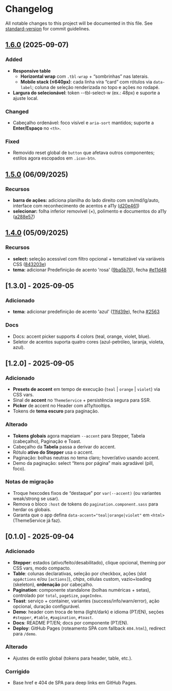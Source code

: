 # Changelog

All notable changes to this project will be documented in this file. See [standard-version](https://github.com/conventional-changelog/standard-version) for commit guidelines.

## [1.6.0](https://github.com/AysllaGomes/angular-components/compare/v1.5.0...v1.6.0) (2025-09-07)
### Added
- **Responsive table** 
  - **Horizontal wrap** com `.tbl-wrap` + “sombrinhas” nas laterais. 
  - **Mobile stack (≤640px)**: cada linha vira “card” com rótulos via `data-label`; coluna de seleção renderizada no topo e ações no rodapé. 
- **Largura do selecionável**: token --tbl-select-w (ex.: 48px) e suporte a ajuste local.

### Changed
- Cabeçalho ordenável: foco visível e `aria-sort` mantidos; suporte a **Enter/Espaço** no `<th>`.

### Fixed
- Removido reset global de `button` que afetava outros componentes; estilos agora escopados em `.icon-btn`.

## [1.5.0](https://github.com/AysllaGomes/angular-components/compare/v1.4.0...v1.5.0) (06/09/2025)
### Recursos
* **barra de ações:** adiciona planilha do lado direito com sm/md/lg/auto, interface com reconhecimento de acentos e a11y ([d20e461](https://github.com/AysllaGomes/angular-components/commit/d20e46172b9830f0b036816de7d12c01fd4a2ce5))
* **selecionar:** folha inferior removível (×), polimento e documentos do a11y ([a288e57](https://github.com/AysllaGomes/angular-components/commit/a288e57ecc663011f8dbb99e9b2ea5c61bf9ca9d))

## [1.4.0](https://github.com/AysllaGomes/angular-components/compare/v1.3.0...v1.4.0) (05/09/2025)
### Recursos
* **select:** seleção acessível com filtro opcional + tematizável via variáveis ​​CSS ([843203e](https://github.com/AysllaGomes/angular-components/commit/843203e4a48f438ce5eea58630c7767ba9290636))
* **tema:** adicionar Predefinição de acento 'rosa' ([9ba5b70](https://github.com/AysllaGomes/angular-components/commit/9ba5b70f4572968ad908bf0d4c8f6afa2cf59330)), fecha [#e11d48](https://github.com/AysllaGomes/angular-components/issues/e11d48)

## [1.3.0] - 2025-09-05
### Adicionado
* **tema:** adicionar predefinição de acento 'azul' ([11fd39e](https://github.com/AysllaGomes/angular-components/commit/11fd39eeec0e0c65e9afcc0de7314cead771007f)), fecha [#2563](https://github.com/AysllaGomes/angular-components/issues/2563)

### Docs
- Docs: accent picker supports 4 colors (teal, orange, violet, blue).
- Seletor de acentos suporta quatro cores (azul-petróleo, laranja, violeta, azul).

## [1.2.0] - 2025-09-05
### Adicionado
- **Presets de accent** em tempo de execução (`teal` | `orange` | `violet`) via CSS vars.
- Sinal de **accent** no `ThemeService` + persistência segura para SSR.
- **Picker** de accent no Header com a11y/tooltips.
- Tokens de **tema escuro** para paginação.

### Alterado
- **Tokens globais** agora mapeiam `--accent` para Stepper, Tabela (cabeçalho), Paginação e Toast.
- Cabeçalho da **Tabela** passa a derivar do accent.
- Rótulo **ativo do Stepper** usa o accent.
- Paginação: bolhas neutras no tema claro; hover/ativo usando accent.
- Demo da paginação: select “Itens por página” mais agradável (pill, foco).

### Notas de migração
- Troque hexcodes fixos de “destaque” por `var(--accent)` (ou variantes weak/strong se usar).
- Remova o bloco `:host` de tokens do `pagination.component.sass` para herdar os globais.
- Garanta que o app defina `data-accent="teal|orange|violet"` em `<html>` (ThemeService já faz).


## [0.1.0] - 2025-09-04
### Adicionado
- **Stepper**: estados (ativo/feito/desabilitado), clique opcional, theming por CSS vars, modo compacto.
- **Table**: colunas declarativas, seleção por checkbox, ações (slot `appActions` e/ou `[actions]`), *chips*, células custom, vazio+loading (skeleton), **ordenação** por cabeçalho.
- **Pagination**: componente standalone (bolhas numéricas + setas), controlado por `total`, `pageSize`, `pageIndex`.
- **Toast**: serviço + container, variantes (success/info/warn/error), ação opcional, duração configurável.
- **Demo**: header com troca de tema (light/dark) e idioma (PT/EN), seções `#stepper`, `#table`, `#pagination`, `#toast`.
- **Docs**: README PT/EN; docs por componente (PT/EN).
- **Deploy**: GitHub Pages (roteamento SPA com fallback `404.html`), redirect para `/demo`.

### Alterado
- Ajustes de estilo global (tokens para header, table, etc.).

### Corrigido
- Base href e 404 de SPA para deep links em GitHub Pages.
